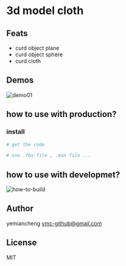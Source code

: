 # 3d model cloth

## Feats

- curd object plane
- curd object sphere
- curd cloth

## Demos

![demo01](./screenshot/demo.jpg)

## how to use with production?

### install
```sh
# get the code

# use .fbx file , .max file ...

```

## how to use with developmet?

![how-to-build](./screenshot/how-to-build.gif)

## Author

yemiancheng <ymc-github@gmail.com>

## License

MIT
